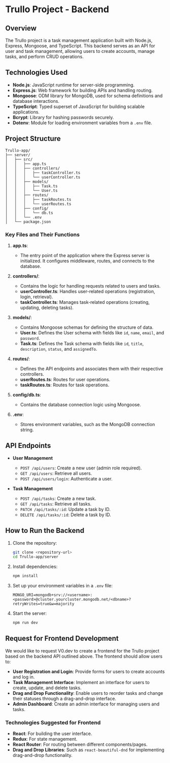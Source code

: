 

# Trullo Project - Backend

## Overview

The Trullo project is a task management application built with Node.js, Express, Mongoose, and TypeScript. This backend serves as an API for user and task management, allowing users to create accounts, manage tasks, and perform CRUD operations.

## Technologies Used

- **Node.js**: JavaScript runtime for server-side programming.
- **Express.js**: Web framework for building APIs and handling routing.
- **Mongoose**: ODM library for MongoDB, used for schema definitions and database interactions.
- **TypeScript**: Typed superset of JavaScript for building scalable applications.
- **Bcrypt**: Library for hashing passwords securely.
- **Dotenv**: Module for loading environment variables from a `.env` file.

## Project Structure

```
Trullo-app/
├── server/
│   ├── src/
│   │   ├── app.ts
│   │   ├── controllers/
│   │   │   ├── taskController.ts
│   │   │   └── userController.ts
│   │   ├── models/
│   │   │   ├── Task.ts
│   │   │   └── User.ts
│   │   ├── routes/
│   │   │   ├── taskRoutes.ts
│   │   │   └── userRoutes.ts
│   │   ├── config/
│   │   │   └── db.ts
│   │   └── .env
│   └── package.json
```

### Key Files and Their Functions

1. **app.ts**: 
   - The entry point of the application where the Express server is initialized. It configures middleware, routes, and connects to the database.

2. **controllers/**:
   - Contains the logic for handling requests related to users and tasks.
   - **userController.ts**: Handles user-related operations (registration, login, retrieval).
   - **taskController.ts**: Manages task-related operations (creating, updating, deleting tasks).

3. **models/**:
   - Contains Mongoose schemas for defining the structure of data.
   - **User.ts**: Defines the User schema with fields like `id`, `name`, `email`, and `password`.
   - **Task.ts**: Defines the Task schema with fields like `id`, `title`, `description`, `status`, and `assignedTo`.

4. **routes/**:
   - Defines the API endpoints and associates them with their respective controllers.
   - **userRoutes.ts**: Routes for user operations.
   - **taskRoutes.ts**: Routes for task operations.

5. **config/db.ts**:
   - Contains the database connection logic using Mongoose.

6. **.env**:
   - Stores environment variables, such as the MongoDB connection string.

## API Endpoints

- **User Management**
  - `POST /api/users`: Create a new user (admin role required).
  - `GET /api/users`: Retrieve all users.
  - `POST /api/users/login`: Authenticate a user.

- **Task Management**
  - `POST /api/tasks`: Create a new task.
  - `GET /api/tasks`: Retrieve all tasks.
  - `PATCH /api/tasks/:id`: Update a task by ID.
  - `DELETE /api/tasks/:id`: Delete a task by ID.

## How to Run the Backend

1. Clone the repository:
   ```bash
   git clone <repository-url>
   cd Trullo-app/server
   ```

2. Install dependencies:
   ```bash
   npm install
   ```

3. Set up your environment variables in a `.env` file:
   ```plaintext
   MONGO_URI=mongodb+srv://<username>:<password>@cluster.yourcluster.mongodb.net/<dbname>?retryWrites=true&w=majority
   ```

4. Start the server:
   ```bash
   npm run dev
   ```

## Request for Frontend Development

We would like to request V0.dev to create a frontend for the Trullo project based on the backend API outlined above. The frontend should allow users to:

- **User Registration and Login**: Provide forms for users to create accounts and log in.
- **Task Management Interface**: Implement an interface for users to create, update, and delete tasks.
- **Drag and Drop Functionality**: Enable users to reorder tasks and change their statuses through a drag-and-drop interface.
- **Admin Dashboard**: Create an admin interface for managing users and tasks.

### Technologies Suggested for Frontend

- **React**: For building the user interface.
- **Redux**: For state management.
- **React Router**: For routing between different components/pages.
- **Drag and Drop Libraries**: Such as `react-beautiful-dnd` for implementing drag-and-drop functionality.

